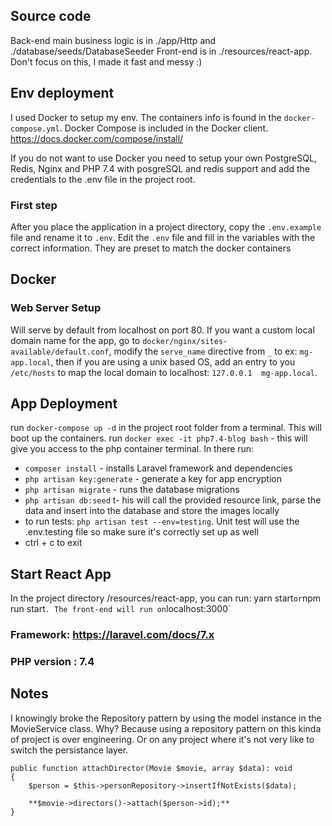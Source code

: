 ## Source code
Back-end main business logic is in ./app/Http and ./database/seeds/DatabaseSeeder
Front-end is in ./resources/react-app. Don't focus on this, I made it fast and messy :)

## Env deployment
I used Docker to setup my env. The containers info is found in the `docker-compose.yml`.
Docker Compose is included in the Docker client. https://docs.docker.com/compose/install/

If you do not want to use Docker you need to setup your own PostgreSQL, Redis, Nginx and PHP 7.4 with posgreSQL and redis support and add the credentials
to the .env file in the project root.

### First step
After you place the application in a project directory, copy the `.env.example` file and rename it to `.env`.
Edit the `.env` file and  fill in the variables with the correct information. They are preset to match the docker containers

## Docker
### Web Server Setup
Will serve by default from localhost on port 80.
If you want a custom local domain name for the app, go to `docker/nginx/sites-available/default.conf`,
modify the `serve_name` directive from `_` to ex: `mg-app.local`, then if you are using a unix based OS, add an
entry to you `/etc/hosts` to map the local domain to localhost: `127.0.0.1  mg-app.local`.

## App Deployment
run `docker-compose up -d` in the project root folder from a terminal. This will boot up the containers.
run `docker exec -it php7.4-blog bash`  - this will give you access to the php container terminal. In there run:
 - `composer install` - installs Laravel framework and dependencies
 - `php artisan key:generate` - generate a key for app encryption
 - `php artisan migrate` - runs the database migrations
 - `php artisan db:seed` t- his will call the provided resource link, parse the data and insert into the database and store the images locally
 - to run tests: `php artisan test --env=testing`. Unit test will use  the .env.testing file so make sure it's correctly set up as well
 - ctrl + c to exit

## Start React App
In the project directory /resources/react-app, you can run: yarn start` or `npm run start` .
The front-end will run on `localhost:3000`

### Framework: https://laravel.com/docs/7.x
### PHP version : 7.4

## Notes
I knowingly broke the Repository pattern by using the model instance in the MovieService class. Why?
Because using a repository pattern on this kinda of project is over engineering. Or on any project where it's not very like to switch the persistance layer.


    public function attachDirector(Movie $movie, array $data): void
    {
        $person = $this->personRepository->insertIfNotExists($data);

        **$movie->directors()->attach($person->id);**
    }



